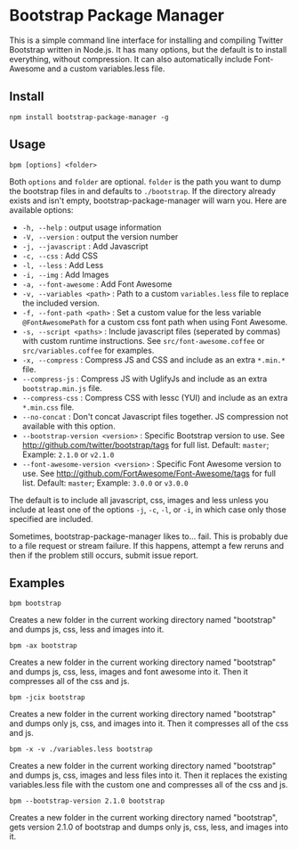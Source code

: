# Bootstrap Package Manager

This is a simple command line interface for installing and compiling Twitter Bootstrap written in Node.js. It has many options, but the default is to install everything, without compression. It can also automatically include Font-Awesome and a custom variables.less file.

## Install

	npm install bootstrap-package-manager -g

## Usage

	bpm [options] <folder>

Both `options` and `folder` are optional. `folder` is the path you want to dump the bootstrap files in and defaults to `./bootstrap`. If the directory already exists and isn't empty, bootstrap-package-manager will warn you. Here are available options:

* `-h, --help` : output usage information
* `-V, --version` : output the version number
* `-j, --javascript` : Add Javascript
* `-c, --css` : Add CSS
* `-l, --less` : Add Less
* `-i, --img` : Add Images
* `-a, --font-awesome` : Add Font Awesome
* `-v, --variables <path>` : Path to a custom `variables.less` file to replace the included version.
* `-f, --font-path <path>` : Set a custom value for the less variable `@FontAwesomePath` for a custom css font path when using Font Awesome.
* `-s, --script <paths>` : Include javascript files (seperated by commas) with custom runtime instructions. See `src/font-awesome.coffee` or `src/variables.coffee` for examples.
* `-x, --compress` : Compress JS and CSS and include as an extra `*.min.*` file.
* `--compress-js` : Compress JS with UglifyJs and include as  an extra `bootstrap.min.js` file.
* `--compress-css` : Compress CSS with lessc (YUI) and include as an extra `*.min.css` file.
* `--no-concat` : Don't concat Javascript files together. JS compression not available with this option.
* `--bootstrap-version <version>` : Specific Bootstrap version to use. See <http://github.com/twitter/bootstrap/tags> for full list. Default: `master`; Example: `2.1.0` or `v2.1.0`
* `--font-awesome-version <version>` : Specific Font Awesome version to use. See <http://github.com/FortAwesome/Font-Awesome/tags> for full list. Default: `master`; Example: `3.0.0` or `v3.0.0`

The default is to include all javascript, css, images and less unless you include at least one of the options `-j`, `-c`, `-l`, or `-i`, in which case only those specified are included.

Sometimes, bootstrap-package-manager likes to... fail. This is probably due to a file request or stream failure. If this happens, attempt a few reruns and then if the problem still occurs, submit issue report.

## Examples

	bpm bootstrap

Creates a new folder in the current working directory named "bootstrap" and dumps js, css, less and images into it.

	bpm -ax bootstrap

Creates a new folder in the current working directory named "bootstrap" and dumps js, css, less, images and font awesome into it. Then it compresses all of the css and js.

	bpm -jcix bootstrap

Creates a new folder in the current working directory named "bootstrap" and dumps only js, css, and images into it. Then it compresses all of the css and js.

	bpm -x -v ./variables.less bootstrap

Creates a new folder in the current working directory named "bootstrap" and dumps js, css, images and less files into it. Then it replaces the existing variables.less file with the custom one and compresses all of the css and js.

	bpm --bootstrap-version 2.1.0 bootstrap

Creates a new folder in the current working directory named "bootstrap", gets version 2.1.0 of bootstrap and dumps only js, css, less, and images into it.